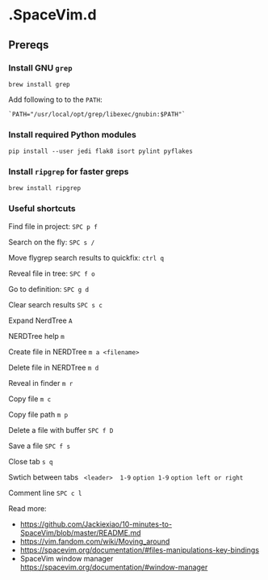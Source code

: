 # .SpaceVim.d

## Prereqs

### Install GNU `grep`

`brew install grep`

Add following to to the `PATH`:

    `PATH="/usr/local/opt/grep/libexec/gnubin:$PATH"`

### Install required Python modules
`pip install --user jedi flak8 isort pylint pyflakes`

### Install `ripgrep` for faster greps
`brew install ripgrep`

### Useful shortcuts

Find file in project:       `SPC p f`

Search on the fly:          `SPC s /`

Move flygrep search results to quickfix:     `ctrl q`

Reveal file in tree:        `SPC f o`

Go to definition:           `SPC g d`

Clear search results        `SPC s c`

Expand NerdTree              `A`

NERDTree help                 `m`

Create file in NERDTree      `m a <filename>`

Delete file in NERDTree      `m d`

Reveal in finder    `m r`

Copy file `m c`

Copy file path `m p`

Delete a file with buffer   `SPC f D`

Save a file `SPC f s`

Close tab                     `s q`

Swtich between tabs             ` <leader>  1-9` `option 1-9` `option left or right`

Comment line `SPC c l`

Read more:
- https://github.com/Jackiexiao/10-minutes-to-SpaceVim/blob/master/README.md
- https://vim.fandom.com/wiki/Moving_around
- https://spacevim.org/documentation/#files-manipulations-key-bindings
- SpaceVim window manager https://spacevim.org/documentation/#window-manager
